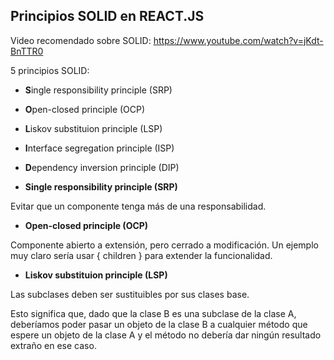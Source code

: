 ## Principios SOLID en REACT.JS

Video recomendado sobre SOLID: 
https://www.youtube.com/watch?v=jKdt-BnTTR0

5 principios SOLID:

- **S**ingle responsibility principle (SRP)
- **O**pen-closed principle (OCP)
- **L**iskov substituion principle (LSP)
- **I**nterface segregation principle (ISP)
- **D**ependency inversion principle (DIP)


- **Single responsibility principle (SRP)**

Evitar que un componente tenga más de una responsabilidad.

- **Open-closed principle (OCP)**

Componente abierto a extensión, pero cerrado a modificación.
Un ejemplo muy claro sería usar { children } para extender la funcionalidad. 

- **Liskov substituion principle (LSP)**

Las subclases deben ser sustituibles por sus clases base.

Esto significa que, dado que la clase B es una subclase de la clase A, deberíamos poder pasar un objeto de la clase B a cualquier método que espere un objeto de la clase A y el método no debería dar ningún resultado extraño en ese caso.
